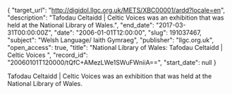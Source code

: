 {
  "target_url": "http://digidol.llgc.org.uk/METS/XBC00001/ardd?locale=en", 
  "description": "Tafodau Celtaidd | Celtic Voices was an exhibition that was held at the National Library of Wales.", 
  "end_date": "2017-03-31T00:00:00Z", 
  "date": "2006-01-01T12:00:00", 
  "slug": 191037467, 
  "subject": "Welsh Language/ Iaith Gymraeg", 
  "publisher": "llgc.org.uk", 
  "open_access": true, 
  "title": "National Library of Wales: Tafodau Celtaidd | Celtic Voices ", 
  "record_id": "20060101T120000/tQfC+AMezLWe1SWuFWniiA==", 
  "start_date": null
}

Tafodau Celtaidd | Celtic Voices was an exhibition that was held at the National Library of Wales.